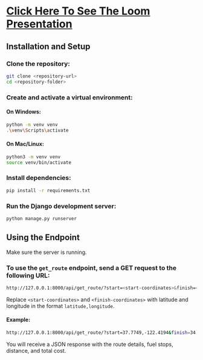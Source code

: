 #  [Click Here To See The Loom Presentation](https://drive.google.com/drive/folders/1gyQDoc5Z8bbB2oNCvlPx-1Na5aWuiKKt?usp=drive_link)

## Installation and Setup

### Clone the repository:

```bash
git clone <repository-url>
cd <repository-folder>
```

### Create and activate a virtual environment:

#### On Windows:

```bash
python -m venv venv
.\venv\Scripts\activate
```

#### On Mac/Linux:

```bash
python3 -m venv venv
source venv/bin/activate
```

### Install dependencies:

```bash
pip install -r requirements.txt
```

### Run the Django development server:

```bash
python manage.py runserver
```

## Using the Endpoint

Make sure the server is running.

### To use the `get_route` endpoint, send a GET request to the following URL:

```bash
http://127.0.0.1:8000/api/get_route/?start=<start-coordinates>&finish=<finish-coordinates>
```

Replace `<start-coordinates>` and `<finish-coordinates>` with latitude and longitude in the format `latitude,longitude`.

#### Example:

```bash
http://127.0.0.1:8000/api/get_route/?start=37.7749,-122.4194&finish=34.0522,-118.2437
```

You will receive a JSON response with the route details, fuel stops, distance, and total cost.
